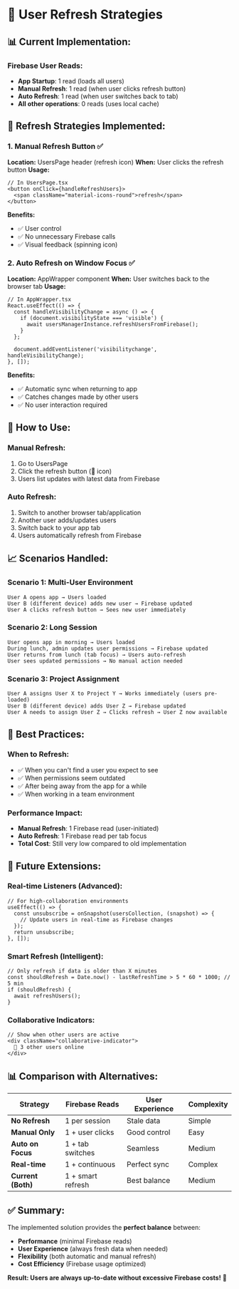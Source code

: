 # 🔄 User Refresh Strategies

## 📊 **Current Implementation:**

### **Firebase User Reads:**
- **App Startup**: 1 read (loads all users)
- **Manual Refresh**: 1 read (when user clicks refresh button)
- **Auto Refresh**: 1 read (when user switches back to tab)
- **All other operations**: 0 reads (uses local cache)

## 🎯 **Refresh Strategies Implemented:**

### **1. Manual Refresh Button** ✅
**Location:** UsersPage header (refresh icon)
**When:** User clicks the refresh button
**Usage:**
```tsx
// In UsersPage.tsx
<button onClick={handleRefreshUsers}>
  <span className="material-icons-round">refresh</span>
</button>
```

**Benefits:**
- ✅ User control
- ✅ No unnecessary Firebase calls
- ✅ Visual feedback (spinning icon)

### **2. Auto Refresh on Window Focus** ✅
**Location:** AppWrapper component
**When:** User switches back to the browser tab
**Usage:**
```tsx
// In AppWrapper.tsx
React.useEffect(() => {
  const handleVisibilityChange = async () => {
    if (document.visibilityState === 'visible') {
      await usersManagerInstance.refreshUsersFromFirebase();
    }
  };
  
  document.addEventListener('visibilitychange', handleVisibilityChange);
}, []);
```

**Benefits:**
- ✅ Automatic sync when returning to app
- ✅ Catches changes made by other users
- ✅ No user interaction required

## 🔧 **How to Use:**

### **Manual Refresh:**
1. Go to UsersPage
2. Click the refresh button (🔄 icon)
3. Users list updates with latest data from Firebase

### **Auto Refresh:**
1. Switch to another browser tab/application
2. Another user adds/updates users
3. Switch back to your app tab
4. Users automatically refresh from Firebase

## 📈 **Scenarios Handled:**

### **Scenario 1: Multi-User Environment**
```
User A opens app → Users loaded
User B (different device) adds new user → Firebase updated
User A clicks refresh button → Sees new user immediately
```

### **Scenario 2: Long Session**
```
User opens app in morning → Users loaded
During lunch, admin updates user permissions → Firebase updated
User returns from lunch (tab focus) → Users auto-refresh
User sees updated permissions → No manual action needed
```

### **Scenario 3: Project Assignment**
```
User A assigns User X to Project Y → Works immediately (users pre-loaded)
User B (different device) adds User Z → Firebase updated
User A needs to assign User Z → Clicks refresh → User Z now available
```

## 🎯 **Best Practices:**

### **When to Refresh:**
- ✅ When you can't find a user you expect to see
- ✅ When permissions seem outdated
- ✅ After being away from the app for a while
- ✅ When working in a team environment

### **Performance Impact:**
- **Manual Refresh**: 1 Firebase read (user-initiated)
- **Auto Refresh**: 1 Firebase read per tab focus
- **Total Cost**: Still very low compared to old implementation

## 🚀 **Future Extensions:**

### **Real-time Listeners (Advanced):**
```tsx
// For high-collaboration environments
useEffect(() => {
  const unsubscribe = onSnapshot(usersCollection, (snapshot) => {
    // Update users in real-time as Firebase changes
  });
  return unsubscribe;
}, []);
```

### **Smart Refresh (Intelligent):**
```tsx
// Only refresh if data is older than X minutes
const shouldRefresh = Date.now() - lastRefreshTime > 5 * 60 * 1000; // 5 min
if (shouldRefresh) {
  await refreshUsers();
}
```

### **Collaborative Indicators:**
```tsx
// Show when other users are active
<div className="collaborative-indicator">
  👥 3 other users online
</div>
```

## 📊 **Comparison with Alternatives:**

| Strategy | Firebase Reads | User Experience | Complexity |
|----------|---------------|-----------------|------------|
| **No Refresh** | 1 per session | Stale data | Simple |
| **Manual Only** | 1 + user clicks | Good control | Easy |
| **Auto on Focus** | 1 + tab switches | Seamless | Medium |
| **Real-time** | 1 + continuous | Perfect sync | Complex |
| **Current (Both)** | 1 + smart refresh | Best balance | Medium |

## ✅ **Summary:**

The implemented solution provides the **perfect balance** between:
- **Performance** (minimal Firebase reads)
- **User Experience** (always fresh data when needed)
- **Flexibility** (both automatic and manual refresh)
- **Cost Efficiency** (Firebase usage optimized)

**Result: Users are always up-to-date without excessive Firebase costs!** 🎉
